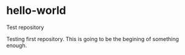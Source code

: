 # hello-world
Test repository

Testing first repository. This is going to be the begining of something enough. 
